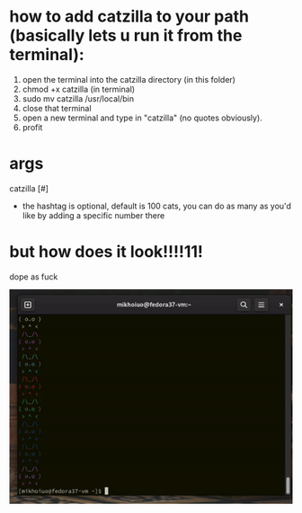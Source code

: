 # how to add catzilla to your path (basically lets u run it from the terminal):
1. open the terminal into the catzilla directory (in this folder)
2. chmod +x catzilla (in terminal)
3. sudo mv catzilla /usr/local/bin
4. close that terminal
5. open a new terminal and type in "catzilla" (no quotes obviously). 
6. profit

# args
catzilla [#]
- the hashtag is optional, default is 100 cats, you can do as many as you'd like by adding a specific number there

# but how does it look!!!!11!
dope as fuck

![alt text: cats. so many cats](https://github.com/mikhoiuo/catzilla/blob/7bf621078855a1dbf4c71c5d2799a3764fd2561d/result-pic/result-gif.gif)
